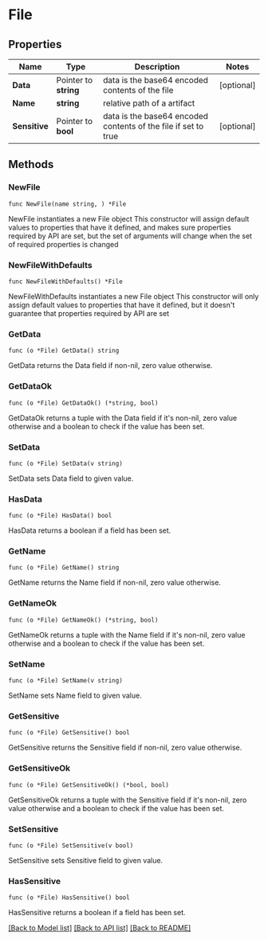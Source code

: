# File

## Properties

Name | Type | Description | Notes
------------ | ------------- | ------------- | -------------
**Data** | Pointer to **string** | data is the base64 encoded contents of the file | [optional] 
**Name** | **string** | relative path of a artifact | 
**Sensitive** | Pointer to **bool** | data is the base64 encoded contents of the file if set to true | [optional] 

## Methods

### NewFile

`func NewFile(name string, ) *File`

NewFile instantiates a new File object
This constructor will assign default values to properties that have it defined,
and makes sure properties required by API are set, but the set of arguments
will change when the set of required properties is changed

### NewFileWithDefaults

`func NewFileWithDefaults() *File`

NewFileWithDefaults instantiates a new File object
This constructor will only assign default values to properties that have it defined,
but it doesn't guarantee that properties required by API are set

### GetData

`func (o *File) GetData() string`

GetData returns the Data field if non-nil, zero value otherwise.

### GetDataOk

`func (o *File) GetDataOk() (*string, bool)`

GetDataOk returns a tuple with the Data field if it's non-nil, zero value otherwise
and a boolean to check if the value has been set.

### SetData

`func (o *File) SetData(v string)`

SetData sets Data field to given value.

### HasData

`func (o *File) HasData() bool`

HasData returns a boolean if a field has been set.

### GetName

`func (o *File) GetName() string`

GetName returns the Name field if non-nil, zero value otherwise.

### GetNameOk

`func (o *File) GetNameOk() (*string, bool)`

GetNameOk returns a tuple with the Name field if it's non-nil, zero value otherwise
and a boolean to check if the value has been set.

### SetName

`func (o *File) SetName(v string)`

SetName sets Name field to given value.


### GetSensitive

`func (o *File) GetSensitive() bool`

GetSensitive returns the Sensitive field if non-nil, zero value otherwise.

### GetSensitiveOk

`func (o *File) GetSensitiveOk() (*bool, bool)`

GetSensitiveOk returns a tuple with the Sensitive field if it's non-nil, zero value otherwise
and a boolean to check if the value has been set.

### SetSensitive

`func (o *File) SetSensitive(v bool)`

SetSensitive sets Sensitive field to given value.

### HasSensitive

`func (o *File) HasSensitive() bool`

HasSensitive returns a boolean if a field has been set.


[[Back to Model list]](../README.md#documentation-for-models) [[Back to API list]](../README.md#documentation-for-api-endpoints) [[Back to README]](../README.md)


